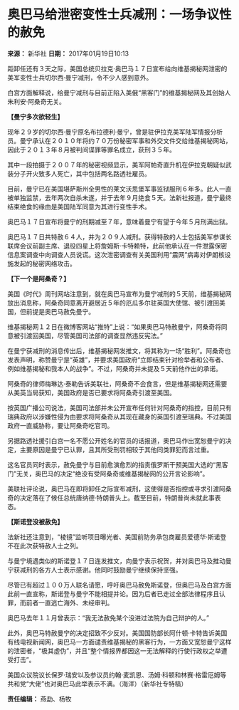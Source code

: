 # 奥巴马给泄密变性士兵减刑：一场争议性的赦免

**来源：** 新华社
**日期：** 2017年01月19日10:13

距卸任还有３天之际，美国总统贝拉克·奥巴马１７日宣布给向维基揭秘网泄密的美军变性士兵切尔西·曼宁减刑，令不少人感到意外。

白宫方面解释说，给曼宁减刑与目前正陷入美俄“黑客门”的维基揭秘网及其创始人朱利安·阿桑奇无关。

**【曼宁多次欲轻生】**

现年２９岁的切尔西·曼宁原名布拉德利·曼宁，曾是驻伊拉克美军陆军情报分析员。曼宁承认在２０１０年将约７０万份秘密军事和外交文件交给维基揭秘网站，因此于２０１３年８月被判间谍罪等罪名成立，获刑３５年。

其中一段拍摄于２００７年的秘密视频显示，美军阿帕奇直升机在伊拉克朝疑似武装分子开火致多人死亡，其中包括两名路透社雇员。

目前，曼宁已在美国堪萨斯州全男性的莱文沃思堡军事监狱服刑６年多。此人一直被单独监禁，去年两次自杀未遂，并于去年９月绝食５天。法新社报道，曼宁最终结束绝食的缘由是美国陆军同意为其进行变性手术。

奥巴马１７日宣布将曼宁的刑期减至７年，意味着曼宁有望于今年５月刑满出狱。

奥巴马１７日共特赦６４人，并为２０９人减刑。获得特赦的人士包括美军参谋长联席会议前副主席、退役四星上将詹姆斯·卡特赖特，此前他承认在一件泄露保密信息案调查中向调查人员说谎。这次泄密调查有关美国利用“震网”病毒对伊朗核设施发起的秘密网络攻击。

**【下一个是阿桑奇？】**

美国《时代》周刊网站注意到，就在奥巴马宣布为曼宁减刑的５天前，维基揭秘网放出消息称，阿桑奇同意离开避居近５年的厄瓜多尔驻英国大使馆、被引渡回美国，但前提是奥巴马赦免曼宁。

维基揭秘网１２日在微博客网站“推特”上说：“如果奥巴马特赦曼宁，阿桑奇将同意被引渡回美国，尽管美国司法部的调查显然违反宪法。”

在曼宁获减刑的消息传出后，维基揭秘网发推文，将其称为一场“胜利”。阿桑奇也发表声明，称赞曼宁是“英雄”，并要求美国政府“立即结束针对检举者和公布者、例如维基揭秘和我本人的战争”。不过，阿桑奇并未提及５天前他作出的承诺。

阿桑奇的律师梅琳达·泰勒告诉美联社，阿桑奇不会食言，但是维基揭秘网还需要从美英当局获知，美国政府是否已要求将阿桑奇引渡至美国。

按英国广播公司说法，美国司法部并未公开宣布任何针对阿桑奇的指控，目前只有瑞典政府以涉嫌性侵为由要求将阿桑奇从其现在藏身的英国引渡至瑞典。不过美国政府一直威胁称，要让阿桑奇吃官司。

另据路透社援引白宫一名不愿公开姓名的官员的话报道，奥巴马作出宽恕曼宁的决定，主要原因是曼宁已认罪，且其所受刑罚相较于其他同类罪犯而言过重。

这名官员同时表示，赦免曼宁与目前愈演愈烈的指责俄罗斯干预美国大选的“黑客门”无关，奥巴马的决定“绝没有受阿桑奇或维基揭秘网的公开言论影响”。

美联社评论说，奥巴马在即将卸任之际宣布减刑，这使得是否指控或寻求引渡阿桑奇的决定落在了候任总统唐纳德·特朗普头上。截至目前，特朗普尚未就此事表态。

**【斯诺登没被赦免】**

法新社还注意到，“棱镜”监听项目曝光者、美国前防务承包商雇员爱德华·斯诺登不在此次获特赦人士之列。

与曼宁境遇类似的斯诺登１７日连发推文，向曼宁表示祝贺，并对奥巴马及推动曼宁获减刑的各方人士表示感谢。他同时鼓励曼宁继续保持坚强。

尽管已有超过１００万人联名请愿，呼吁奥巴马赦免斯诺登，但奥巴马及白宫方面此前一直宣称，斯诺登与曼宁不能相提并论。因为后者已走过全部法律程序且认罪，而前者一直逃亡海外、未经审判。

奥巴马去年１１月曾表示：“我无法赦免某个没进过法院为自己辩护的人。”

此外，奥巴马特赦曼宁的决定招致不少反对。美国国防部长阿什顿·卡特告诉美国有线电视新闻网，奥巴马一方面谴责维基揭秘的黑客行为，一方面又宽恕曼宁这样的泄密者，“极其虚伪”，并且“整个情报界都因这一无法解释的行使行政权之举遭受打击”。

美国众议院议长保罗·瑞安以及参议员约翰·麦凯恩、汤姆·科顿和林赛·格雷厄姆等共和党“大佬”也对奥巴马此举表示不满。（海洋）（新华社专特稿）

**责任编辑：** 燕勐、杨牧
